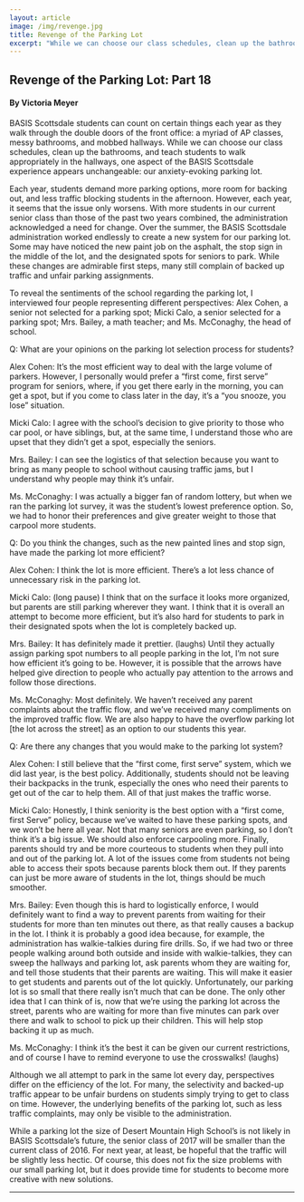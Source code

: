 ```yaml
---
layout: article
image: /img/revenge.jpg
title: Revenge of the Parking Lot
excerpt: "While we can choose our class schedules, clean up the bathrooms, and teach students to walk appropriately in the hallways, one aspect of the BASIS Scottsdale experience appears unchangeable: our anxiety-evoking parking lot."
---
```


<h2>Revenge of the Parking Lot: Part 18</h2>
<h4>By Victoria Meyer</h4>

BASIS Scottsdale students can count on certain things each year as they walk through the double doors of the front office: a myriad of AP classes, messy bathrooms, and mobbed hallways. While we can choose our class schedules, clean up the bathrooms, and teach students to walk appropriately in the hallways, one aspect of the BASIS Scottsdale experience appears unchangeable: our anxiety-evoking parking lot.

Each year, students demand more parking options, more room for backing out, and less traffic blocking students in the afternoon. However, each year, it seems that the issue only worsens. With more students in our current senior class than those of the past two years combined, the administration acknowledged a need for change. Over the summer, the BASIS Scottsdale administration worked endlessly to create a new system for our parking lot. Some may have noticed the new paint job on the asphalt, the stop sign in the middle of the lot, and the designated spots for seniors to park. While these changes are admirable first steps, many still complain of backed up traffic and unfair parking assignments.

To reveal the sentiments of the school regarding the parking lot, I interviewed four people representing different perspectives: Alex Cohen, a senior not selected for a parking spot; Micki Calo, a senior selected for a parking spot; Mrs. Bailey, a math teacher; and Ms. McConaghy, the head of school.

Q: What are your opinions on the parking lot selection process for students?

Alex Cohen: It’s the most efficient way to deal with the large volume of parkers. However, I personally would prefer a “first come, first serve” program for seniors, where, if you get there early in the morning, you can get a spot, but if you come to class later in the day, it’s a “you snooze, you lose” situation.

Micki Calo: I agree with the school’s decision to give priority to those who car pool, or have siblings, but, at the same time, I understand those who are upset that they didn’t get a spot, especially the seniors.

Mrs. Bailey: I can see the logistics of that selection because you want to bring as many people to school without causing traffic jams, but I understand why people may think it’s unfair.

Ms. McConaghy: I was actually a bigger fan of random lottery, but when we ran the parking lot survey, it was the student’s lowest preference option. So, we had to honor their preferences and give greater weight to those that carpool more students.

Q: Do you think the changes, such as the new painted lines and stop sign, have made the parking lot more efficient?

Alex Cohen: I think the lot is more efficient. There’s a lot less chance of unnecessary risk in the parking lot.

Micki Calo: (long pause) I think that on the surface it looks more organized, but parents are still parking wherever they want. I think that it is overall an attempt to become more efficient, but it’s also hard for students to park in their designated spots when the lot is completely backed up.

Mrs. Bailey: It has definitely made it prettier. (laughs) Until they actually assign parking spot numbers to all people parking in the lot, I’m not sure how efficient it’s going to be. However, it is possible that the arrows have helped give direction to people who actually pay attention to the arrows and follow those directions.

Ms. McConaghy: Most definitely. We haven’t received any parent complaints about the traffic flow, and we’ve received many compliments on the improved traffic flow. We are also happy to have the overflow parking lot [the lot across the street] as an option to our students this year.

Q: Are there any changes that you would make to the parking lot system?

Alex Cohen: I still believe that the “first come, first serve” system, which we did last year, is the best policy. Additionally, students should not be leaving their backpacks in the trunk, especially the ones who need their parents to get out of the car to help them. All of that just makes the traffic worse.

Micki Calo: Honestly, I think seniority is the best option with a “first come, first Serve” policy, because we’ve waited to have these parking spots, and we won’t be here all year. Not that many seniors are even parking, so I don’t think it’s a big issue. We should also enforce carpooling more. Finally, parents should try and be more courteous to students when they pull into and out of the parking lot. A lot of the issues come from students not being able to access their spots because parents block them out. If they parents can just be more aware of students in the lot, things should be much smoother.

Mrs. Bailey: Even though this is hard to logistically enforce, I would definitely want to find a way to prevent parents from waiting for their students for more than ten minutes out there, as that really causes a backup in the lot. I think it is probably a good idea because, for example, the administration has walkie-talkies during fire drills. So, if we had two or three people walking around both outside and inside with walkie-talkies, they can sweep the hallways and parking lot, ask parents whom they are waiting for, and tell those students that their parents are waiting. This will make it easier to get students and parents out of the lot quickly. Unfortunately, our parking lot is so small that there really isn’t much that can be done. The only other idea that I can think of is, now that we’re using the parking lot across the street, parents who are waiting for more than five minutes can park over there and walk to school to pick up their children. This will help stop backing it up as much.

Ms. McConaghy: I think it’s the best it can be given our current restrictions, and of course I have to remind everyone to use the crosswalks! (laughs)

Although we all attempt to park in the same lot every day, perspectives differ on the efficiency of the lot. For many, the selectivity and backed-up traffic appear to be unfair burdens on students simply trying to get to class on time. However, the underlying benefits of the parking lot, such as less traffic complaints, may only be visible to the administration.

While a parking lot the size of Desert Mountain High School’s is not likely in BASIS Scottsdale’s future, the senior class of 2017 will be smaller than the current class of 2016. For next year, at least, be hopeful that the traffic will be slightly less hectic. Of course, this does not fix the size problems with our small parking lot, but it does provide time for students to become more creative with new solutions.

<hr style="border-color:#7D7D7D;height:0.5px;">
